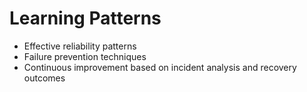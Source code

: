 # Learning Patterns

- Effective reliability patterns
- Failure prevention techniques
- Continuous improvement based on incident analysis and recovery outcomes

